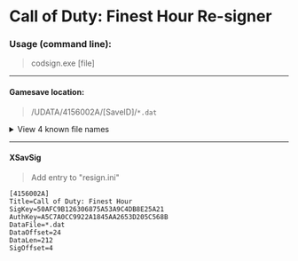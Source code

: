 # Call of Duty: Finest Hour Re-signer


### Usage (command line):
> codsign.exe [file]

------

#### Gamesave location:
> /UDATA/4156002A/[SaveID]/`*.dat`

<details>
<summary>View 4 known file names</summary>

```
DANTE0.dat
DANTE1.dat
DANTE2.dat
DANTE3.dat
```

</details>

------

#### XSavSig

> Add entry to "resign.ini"
```
[4156002A]
Title=Call of Duty: Finest Hour
SigKey=50AFC9B126306875A53A9C4DB8E25A21
AuthKey=A5C7A0CC9922A1845AA2653D205C568B
DataFile=*.dat
DataOffset=24
DataLen=212
SigOffset=4
```
